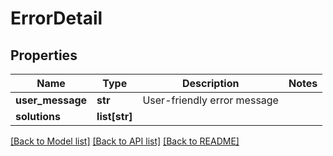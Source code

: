 # ErrorDetail

## Properties
Name | Type | Description | Notes
------------ | ------------- | ------------- | -------------
**user_message** | **str** | User-friendly error message | 
**solutions** | **list[str]** |  | 

[[Back to Model list]](../README.md#documentation-for-models) [[Back to API list]](../README.md#documentation-for-api-endpoints) [[Back to README]](../README.md)


